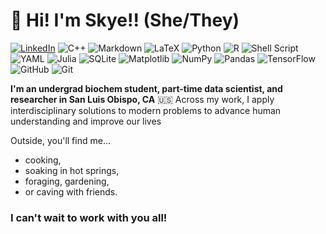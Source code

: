 # 👋 Hi! I'm Skye!! (She/They)
[![LinkedIn](https://img.shields.io/badge/LinkedIn-%230077B5.svg?logo=linkedin&logoColor=white)](https://linkedin.com/in/https://www.linkedin.com/in/skye-lane-goetz/) 
![C++](https://img.shields.io/badge/c++-%2300599C.svg?style=flat&logo=c%2B%2B&logoColor=white) ![Markdown](https://img.shields.io/badge/markdown-%23000000.svg?style=flat&logo=markdown&logoColor=white) ![LaTeX](https://img.shields.io/badge/latex-%23008080.svg?style=flat&logo=latex&logoColor=white) ![Python](https://img.shields.io/badge/python-3670A0?style=flat&logo=python&logoColor=ffdd54) ![R](https://img.shields.io/badge/r-%23276DC3.svg?style=flat&logo=r&logoColor=white) ![Shell Script](https://img.shields.io/badge/shell_script-%23121011.svg?style=flat&logo=gnu-bash&logoColor=white) ![YAML](https://img.shields.io/badge/yaml-%23ffffff.svg?style=flat&logo=yaml&logoColor=151515) ![Julia](https://img.shields.io/badge/-Julia-9558B2?style=flat&logo=julia&logoColor=white) ![SQLite](https://img.shields.io/badge/sqlite-%2307405e.svg?style=flat&logo=sqlite&logoColor=white) ![Matplotlib](https://img.shields.io/badge/Matplotlib-%23ffffff.svg?style=flat&logo=Matplotlib&logoColor=black) ![NumPy](https://img.shields.io/badge/numpy-%23013243.svg?style=flat&logo=numpy&logoColor=white) ![Pandas](https://img.shields.io/badge/pandas-%23150458.svg?style=flat&logo=pandas&logoColor=white) ![TensorFlow](https://img.shields.io/badge/TensorFlow-%23FF6F00.svg?style=flat&logo=TensorFlow&logoColor=white) ![GitHub](https://img.shields.io/badge/github-%23121011.svg?style=flat&logo=github&logoColor=white) ![Git](https://img.shields.io/badge/git-%23F05033.svg?style=flat&logo=git&logoColor=white)

**I'm an undergrad biochem student, part-time data scientist, and researcher in San Luis Obispo, CA** :us:
Across my work, I apply interdisciplinary solutions to modern problems to advance human understanding and improve our lives

Outside, you'll find me... 
* cooking,
* soaking in hot springs,
* foraging, gardening,
* or caving with friends.

### I can't wait to work with you all!


